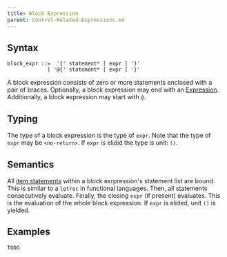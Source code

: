 ```yaml
---
title: Block Expression
parent: Control-Related-Expressions.md
---
```


## Syntax

```
block_expr ::=  '{' statement* [ expr ] '}'
             | '@{' statement* [ expr ] '}'
```
A block expression consists of zero or more statements enclosed with a pair of braces.
Optionally, a block expression may end with an [Expression](Expressions.md).
Additionally, a block expression may start with ```@```.

## Typing

The type of a block expression is the type of ```expr```.
Note that the type of ```expr``` may be ```<no-return>```.
If ```expr``` is elidid the type is unit: ```()```.

## Semantics

All [item statements](Item-Statement.md) within a block exrpression's statement list are bound.
This is similar to a ```letrec``` in functional languages.
Then, all statements consecutively evaluate.
Finally, the closing ```expr``` (if present) evaluates.
This is the evaluation of the whole block expression.
If ```expr``` is elided, unit ```()``` is yielded.

## Examples

```rust
TODO
```
